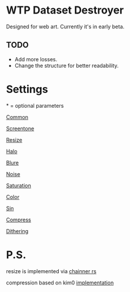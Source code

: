 # WTP Dataset Destroyer
Designed for web art. Currently it's in early beta.
## TODO
* Add more losses.
* Change the structure for better readability.

  
# Settings
\* = optional parameters
  
[Common](https://github.com/umzi2/art_dataset_destroyer/blob/d38e2131a02768d98f798747549abdc85f1e7e67/instructions/common.md)

[Screentone](https://github.com/umzi2/art_dataset_destroyer/blob/d38e2131a02768d98f798747549abdc85f1e7e67/instructions/screentone.md)

[Resize](https://github.com/umzi2/art_dataset_destroyer/blob/d38e2131a02768d98f798747549abdc85f1e7e67/instructions/resize.md)

[Halo](https://github.com/umzi2/art_dataset_destroyer/blob/d38e2131a02768d98f798747549abdc85f1e7e67/instructions/halo.md)

[Blure](https://github.com/umzi2/art_dataset_destroyer/blob/d38e2131a02768d98f798747549abdc85f1e7e67/instructions/blure.md)

[Noise](https://github.com/umzi2/art_dataset_destroyer/blob/d38e2131a02768d98f798747549abdc85f1e7e67/instructions/noise.md)

[Saturation](https://github.com/umzi2/art_dataset_destroyer/blob/d38e2131a02768d98f798747549abdc85f1e7e67/instructions/saturation.md)

[Color](https://github.com/umzi2/art_dataset_destroyer/blob/d38e2131a02768d98f798747549abdc85f1e7e67/instructions/color.md)

[Sin](https://github.com/umzi2/art_dataset_destroyer/blob/d38e2131a02768d98f798747549abdc85f1e7e67/instructions/sin.md)

[Compress](https://github.com/umzi2/art_dataset_destroyer/blob/d38e2131a02768d98f798747549abdc85f1e7e67/instructions/compress.md)

[Dithering](https://github.com/umzi2/wtp_dataset_destroyer/blob/master/instructions/dithering.md)

# P.S.
resize is implemented via [chainner rs](https://github.com/chaiNNer-org/chaiNNer-rs)

compression based on kim0 [implementation](https://github.com/Kim2091/helpful-scripts/blob/d413054eda3764fd04ec2c22fb3c3b6a5e61e31a/Dataset%20Destroyer/datasetDestroyer.py#L279)

